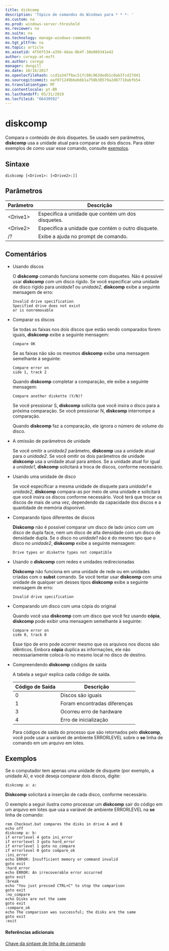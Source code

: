 ```yaml
---
title: diskcomp
description: 'Tópico de comandos do Windows para * * *- '
ms.custom: na
ms.prod: windows-server-threshold
ms.reviewer: na
ms.suite: na
ms.technology: manage-windows-commands
ms.tgt_pltfrm: na
ms.topic: article
ms.assetid: 4f56f534-a356-4daa-8b4f-38e089341e42
author: coreyp-at-msft
ms.author: coreyp
manager: dongill
ms.date: 10/16/2017
ms.openlocfilehash: ccd1a347f9ac51fc98c963dedb1c0ab3fcd27d41
ms.sourcegitcommit: eaf071249b6eb6b1a758b38579a2d87710abfb54
ms.translationtype: MT
ms.contentlocale: pt-BR
ms.lasthandoff: 05/31/2019
ms.locfileid: "66439592"
---
```

# <a name="diskcomp"></a>diskcomp



Compara o conteúdo de dois disquetes. Se usado sem parâmetros, **diskcomp** usa a unidade atual para comparar os dois discos. Para obter exemplos de como usar esse comando, consulte [exemplos](#BKMK_examples).

## <a name="syntax"></a>Sintaxe

```
diskcomp [<Drive1>: [<Drive2>:]]
```

## <a name="parameters"></a>Parâmetros

|Parâmetro|Descrição|
|---------|-----------|
|\<Drive1>|Especifica a unidade que contém um dos disquetes.|
|\<Drive2>|Especifica a unidade que contém o outro disquete.|
|/?|Exibe a ajuda no prompt de comando.|

## <a name="remarks"></a>Comentários

- Usando discos

  O **diskcomp** comando funciona somente com disquetes. Não é possível usar **diskcomp** com um disco rígido. Se você especificar uma unidade de disco rígido para *unidade1* ou *unidade2*, **diskcomp** exibe a seguinte mensagem de erro:  
  ```
  Invalid drive specification
  Specified drive does not exist
  or is nonremovable
  ```  
- Comparar os discos

  Se todas as faixas nos dois discos que estão sendo comparados forem iguais, **diskcomp** exibe a seguinte mensagem:  
  ```
  Compare OK
  ```  
  Se as faixas não são os mesmos **diskcomp** exibe uma mensagem semelhante à seguinte:  
  ```
  Compare error on
  side 1, track 2
  ```  
  Quando **diskcomp** completar a comparação, ele exibe a seguinte mensagem:  
  ```
  Compare another diskette (Y/N)?
  ```  
  Se você pressionar S, **diskcomp** solicita que você insira o disco para a próxima comparação. Se você pressionar N, **diskcomp** interrompe a comparação.

  Quando **diskcomp** faz a comparação, ele ignora o número de volume do disco.
- A omissão de parâmetros de unidade

  Se você omitir a *unidade2* parâmetro, **diskcomp** usa a unidade atual para o *unidade2*. Se você omitir os dois parâmetros de unidade **diskcomp** usa a unidade atual para ambos. Se a unidade atual for igual a *unidade1*, **diskcomp** solicitará a troca de discos, conforme necessário.
- Usando uma unidade de disco

  Se você especificar a mesma unidade de disquete para *unidade1* e *unidade2*, **diskcomp** compara-as por meio de uma unidade e solicitará que você insira os discos conforme necessário. Você terá que trocar os discos de mais de uma vez, dependendo da capacidade dos discos e a quantidade de memória disponível.
- Comparando tipos diferentes de discos

  **Diskcomp** não é possível comparar um disco de lado único com um disco de dupla face, nem um disco de alta densidade com um disco de densidade dupla. Se o disco no *unidade1* não é do mesmo tipo que o disco no *unidade2*, **diskcomp** exibe a seguinte mensagem:  
  ```
  Drive types or diskette types not compatible
  ```  
- Usando o **diskcomp** com redes e unidades redirecionadas

  **Diskcomp** não funciona em uma unidade de rede ou em unidades criadas com o **subst** comando. Se você tentar usar **diskcomp** com uma unidade de qualquer um desses tipos **diskcomp** exibe a seguinte mensagem de erro:  
  ```
  Invalid drive specification
  ```  
- Comparando um disco com uma cópia do original

  Quando você usa **diskcomp** com um disco que você fez usando **cópia**, **diskcomp** pode exibir uma mensagem semelhante à seguinte:  
  ```
  Compare error on 
  side 0, track 0
  ```  
  Esse tipo de erro pode ocorrer mesmo que os arquivos nos discos são idênticos. Embora **cópia** duplica as informações, ele não necessariamente colocá-lo no mesmo local no disco de destino.
- Compreendendo **diskcomp** códigos de saída

  A tabela a seguir explica cada código de saída.  

  |Código de Saída|Descrição|
  |---------|-----------|
  |0|Discos são iguais|
  |1|Foram encontradas diferenças|
  |3|Ocorreu erro de hardware|
  |4|Erro de inicialização|

  Para códigos de saída do processo que são retornados pelo **diskcomp**, você pode usar a variável de ambiente ERRORLEVEL sobre o **se** linha de comando em um arquivo em lotes.

## <a name="BKMK_examples"></a>Exemplos

Se o computador tem apenas uma unidade de disquete (por exemplo, a unidade A), e você deseja comparar dois discos, digite:
```
diskcomp a: a:
```
**Diskcomp** solicitará a inserção de cada disco, conforme necessário.

O exemplo a seguir ilustra como processar um **diskcomp** sair do código em um arquivo em lotes que usa a variável de ambiente ERRORLEVEL na **se** linha de comando:
```
rem Checkout.bat compares the disks in drive A and B 
echo off 
diskcomp a: b: 
if errorlevel 4 goto ini_error 
if errorlevel 3 goto hard_error 
if errorlevel 1 goto no_compare
if errorlevel 0 goto compare_ok 
:ini_error 
echo ERROR: Insufficient memory or command invalid 
goto exit 
:hard_error 
echo ERROR: An irrecoverable error occurred 
goto exit 
:break 
echo "You just pressed CTRL+C" to stop the comparison 
goto exit 
:no_compare 
echo Disks are not the same 
goto exit 
:compare_ok 
echo The comparison was successful; the disks are the same 
goto exit 
:exit
```

#### <a name="additional-references"></a>Referências adicionais

[Chave da sintaxe de linha de comando](command-line-syntax-key.md)
